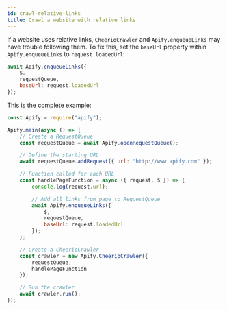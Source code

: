 ```yaml
---
id: crawl-relative-links
title: Crawl a website with relative links
---
```


If a website uses relative links, `CheerioCrawler` and `Apify.enqueueLinks` may have trouble following them. To fix this, set the `baseUrl` property within `Apify.enqueueLinks` to `request.loadedUrl`:

```javascript
await Apify.enqueueLinks({
    $,
    requestQueue,
    baseUrl: request.loadedUrl
});
```

This is the complete example:

```javascript
const Apify = require("apify");

Apify.main(async () => {
    // Create a RequestQueue
    const requestQueue = await Apify.openRequestQueue();

    // Define the starting URL
    await requestQueue.addRequest({ url: "http://www.apify.com" });

    // Function called for each URL
    const handlePageFunction = async ({ request, $ }) => {
        console.log(request.url);

        // Add all links from page to RequestQueue
        await Apify.enqueueLinks({
            $,
            requestQueue,
            baseUrl: request.loadedUrl
        });
    };

    // Create a CheerioCrawler
    const crawler = new Apify.CheerioCrawler({
        requestQueue,
        handlePageFunction
    });

    // Run the crawler
    await crawler.run();
});
```
